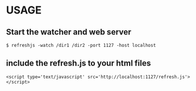 # USAGE


## Start the watcher and web server

    $ refreshjs -watch /dir1 /dir2 -port 1127 -host localhost


## include the refresh.js to your html files

    <script type='text/javascript' src='http://localhost:1127/refresh.js'></script>